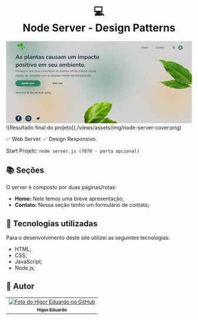 <h1 align="center">
  💻<br>Node Server - Design Patterns
</h1>
<img src="./views/assets/img/node-server-cover.png" alt="Cover projeto">
![Resultado final do projeto](./views/assets/img/node-server-cover.png)

✅ Web Server.
✅ Design Responsivo.

Start Projetc: `node server.js (7070 - porta opcional)`

## 📚 Seções

O server é composto por duas páginas/rotas:

- **Home:** Nele temos uma breve apresentação;
- **Contato:** Nessa seção tenho um formulário de contato;

## 💼 Tecnologias utilizadas

Para o desenvolvimento deste site utilizei as seguintes tecnologias:

- HTML;
- CSS;
- JavaScript;
- Node.js;

<h2>🦄 Autor</h2>

<table>
  <tr>
    <td align="center">
      <a href="https://github.com/bhigoreduardo">
        <img src="https://avatars.githubusercontent.com/u/96431991?v=4" width="100px;" alt="Foto do Higor Eduardo no GitHub"/><br>
        <sub>
          <b>Higor Eduardo</b>
        </sub>
      </a>
    </td>
  </tr>
</table>
